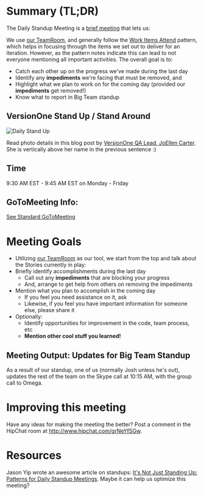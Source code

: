 # Summary (TL;DR)

The Daily Standup Meeting is a [brief meeting](http://martinfowler.com/articles/itsNotJustStandingUp.html) that lets us:

We use [our TeamRoom](https://www7.v1host.com/V1Production/TeamRoom.mvc/Show/354268), and generally follow the [Work Items Attend](http://martinfowler.com/articles/itsNotJustStandingUp.html#WorkItemsAttend) pattern, which helps in focusing through the items we set out to deliver for an iteration. However, as the pattern notes indicate this can lead to not everyone mentioning all important activities. The overall goal is to:

* Catch each other up on the progress we've made during the last day
* Identify any **impediments** we're facing that must be removed, and 
* Highlight what we plan to work on for the coming day (provided our **impediments** get removed!)
* Know what to report in Big Team standup


## VersionOne Stand Up / Stand Around

![Daily Stand Up](http://blogs.versionone.com/agile_management/wp-content/uploads/sites/3/2013/04/Daily-Standup-Landing-page21.jpg)

Read photo details in this blog post by [VersionOne QA Lead, JoEllen Carter](http://blogs.versionone.com/agile_management/2013/04/30/standup-or-standaround/). She is vertically above her name in the previous sentence :)

## Time

9:30 AM EST - 9:45 AM EST on Monday - Friday

## GoToMeeting Info:

[See Standard GoToMeeting](StandardGoToMeeting.md)

# Meeting Goals

* Utilizing [our TeamRoom](https://www7.v1host.com/V1Production/TeamRoom.mvc/Show/354268) as our tool, we start from the top and talk about the Stories currently in play:
* Briefly identify accomplishments during the last day
    * Call out any **impediments** that are blocking your progress
    * And, arrange to get help from others on removing the impediments
* Mention what you plan to accomplish in the coming day
    * If you feel you need assistance on it, ask
    * Likewise, if you feel you have important information for someone else, please share it
* Optionally:
    * Identify opportunities for improvement in the code, team process, etc
    * **Mention other cool stuff you learned!**

## Meeting Output: Updates for Big Team Standup

As a result of our standup, one of us (normally Josh unless he's out), updates the rest of the team on the Skype call at 10:15 AM, with the group call to Omega.

# Improving this meeting

Have any ideas for making the meeting the better? Post a comment in the HipChat room at http://www.hipchat.com/grNeYfSGw.

# Resources

Jason Yip wrote an awesome article on standups: [It's Not Just Standing Up: Patterns for Daily Standup Meetings](http://martinfowler.com/articles/itsNotJustStandingUp.html). Maybe it can help us optimize this meeting?
